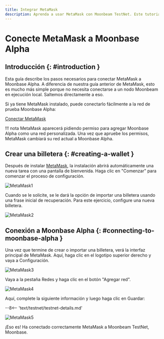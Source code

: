 ```yaml
---
title: Integrar MetaMask
description: Aprenda a usar MetaMask con Moonbeam TestNet. Este tutorial le muestra cómo conectar una instalación predeterminada de MetaMask a Moonbase Alpha.
---
```


# Conecte MetaMask a Moonbase Alpha

## Introducción {: #introduction } 

Esta guía describe los pasos necesarios para conectar MetaMask a Moonbase Alpha. A diferencia de nuestra guía anterior de MetaMask, esto es mucho más simple porque no necesita conectarse a un nodo Moonbeam en ejecución local. Saltemos directamente a eso.

Si ya tiene MetaMask instalado, puede conectarlo fácilmente a la red de prueba Moonbase Alpha:

<div class="button-wrapper">
    <a href="#" class="md-button connectMetaMask" value="moonbase">Conectar MetaMask</a>
</div>

!!! nota
    MetaMask aparecerá pidiendo permiso para agregar Moonbase Alpha como una red personalizada. Una vez que apruebe los permisos, MetaMask cambiará su red actual a Moonbase Alpha.
    
## Crear una billetera {: #creating-a-wallet }

Después de instalar [MetaMask](https://metamask.io),  la instalación abrirá automáticamente una nueva tarea con una pantalla de bienvenida. Haga clic en "Comenzar" para comenzar el proceso de configuración.

![MetaMask1](/images/testnet/testnet-metamask1.png)

Cuando se le solicite, se le dará la opción de importar una billetera usando una frase inicial de recuperación. Para este ejercicio, configure una nueva billetera.

![MetaMask2](/images/testnet/testnet-metamask2.png)

## Conexión a Moonbase Alpha {: #connecting-to-moonbase-alpha } 

Una vez que termine de crear o importar una billetera, verá la interfaz principal de MetaMask. Aquí, haga clic en el logotipo superior derecho y vaya a Configuración.

![MetaMask3](/images/testnet/testnet-metamask3.png)

Vaya a la pestaña Redes y haga clic en el botón "Agregar red".

![MetaMask4](/images/testnet/testnet-metamask4.png)

Aquí, complete la siguiente información y luego haga clic en Guardar:

--8<-- 'text/testnet/testnet-details.md'

![MetaMask5](/images/testnet/testnet-metamask5.png)

¡Eso es! Ha conectado correctamente MetaMask a Moonbeam TestNet, Moonbase.
